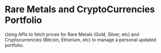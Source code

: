 # Rare Metals and CryptoCurrencies Portfolio
Using APIs to fetch prices for Rare Metals (Gold, Silver, etc) and Cryptocurrencies (Bitcoin, Etherium, etc) to manage a personal updated portfolio.
